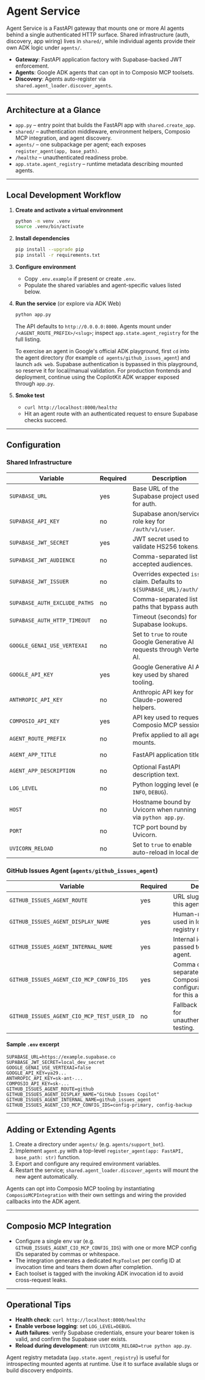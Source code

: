 # Agent Service

Agent Service is a FastAPI gateway that mounts one or more AI agents behind a
single authenticated HTTP surface. Shared infrastructure (auth, discovery,
app wiring) lives in `shared/`, while individual agents provide their own ADK
logic under `agents/`.

- **Gateway**: FastAPI application factory with Supabase-backed JWT enforcement.
- **Agents**: Google ADK agents that can opt in to Composio MCP toolsets.
- **Discovery**: Agents auto-register via `shared.agent_loader.discover_agents`.

---

## Architecture at a Glance

- `app.py` – entry point that builds the FastAPI app with `shared.create_app`.
- `shared/` – authentication middleware, environment helpers, Composio MCP
  integration, and agent discovery.
- `agents/` – one subpackage per agent; each exposes `register_agent(app, base_path)`.
- `/healthz` – unauthenticated readiness probe.
- `app.state.agent_registry` – runtime metadata describing mounted agents.

---

## Local Development Workflow

1. **Create and activate a virtual environment**

   ```bash
   python -m venv .venv
   source .venv/bin/activate
   ```

2. **Install dependencies**

   ```bash
   pip install --upgrade pip
   pip install -r requirements.txt
   ```

3. **Configure environment**

   - Copy `.env.example` if present or create `.env`.
   - Populate the shared variables and agent-specific values listed below.

4. **Run the service** (or explore via ADK Web)

   ```bash
   python app.py
   ```

   The API defaults to `http://0.0.0.0:8000`. Agents mount under
   `/<AGENT_ROUTE_PREFIX>/<slug>`; inspect `app.state.agent_registry` for the
   full listing.

   To exercise an agent in Google's official ADK playground, first `cd` into the
   agent directory (for example `cd agents/github_issues_agent`) and launch
   `adk web`. Supabase authentication is bypassed in this playground, so reserve
   it for local/manual validation. For production frontends and deployment,
   continue using the CopilotKit ADK wrapper exposed through `app.py`.

5. **Smoke test**
   - `curl http://localhost:8000/healthz`
   - Hit an agent route with an authenticated request to ensure Supabase checks succeed.

---

## Configuration

### Shared Infrastructure

| Variable                      | Required | Description                                                             | Default         |
| ----------------------------- | -------- | ----------------------------------------------------------------------- | --------------- |
| `SUPABASE_URL`                | yes      | Base URL of the Supabase project used for auth.                         | —               |
| `SUPABASE_API_KEY`            | no       | Supabase anon/service role key for `/auth/v1/user`.                     | —               |
| `SUPABASE_JWT_SECRET`         | yes      | JWT secret used to validate HS256 tokens.                               | —               |
| `SUPABASE_JWT_AUDIENCE`       | no       | Comma-separated list of accepted audiences.                             | —               |
| `SUPABASE_JWT_ISSUER`         | no       | Overrides expected `iss` claim. Defaults to `${SUPABASE_URL}/auth/v1`.  | derived         |
| `SUPABASE_AUTH_EXCLUDE_PATHS` | no       | Comma-separated list of paths that bypass auth.                         | `/healthz`      |
| `SUPABASE_AUTH_HTTP_TIMEOUT`  | no       | Timeout (seconds) for Supabase lookups.                                 | `3.0`           |
| `GOOGLE_GENAI_USE_VERTEXAI`   | no       | Set to `true` to route Google Generative AI requests through Vertex AI. | `false`         |
| `GOOGLE_API_KEY`              | yes      | Google Generative AI API key used by shared tooling.                    | —               |
| `ANTHROPIC_API_KEY`           | no       | Anthropic API key for Claude-powered helpers.                           | —               |
| `COMPOSIO_API_KEY`            | yes      | API key used to request Composio MCP sessions.                          | —               |
| `AGENT_ROUTE_PREFIX`          | no       | Prefix applied to all agent mounts.                                     | `/agents`       |
| `AGENT_APP_TITLE`             | no       | FastAPI application title.                                              | `Agent Gateway` |
| `AGENT_APP_DESCRIPTION`       | no       | Optional FastAPI description text.                                      | —               |
| `LOG_LEVEL`                   | no       | Python logging level (e.g. `INFO`, `DEBUG`).                            | `INFO`          |
| `HOST`                        | no       | Hostname bound by Uvicorn when running via `python app.py`.             | `0.0.0.0`       |
| `PORT`                        | no       | TCP port bound by Uvicorn.                                              | `8000`          |
| `UVICORN_RELOAD`              | no       | Set to `true` to enable auto-reload in local dev.                       | `false`         |

### GitHub Issues Agent (`agents/github_issues_agent`)

| Variable                                   | Required | Description                                                                                  |
| ------------------------------------------ | -------- | -------------------------------------------------------------------------------------------- |
| `GITHUB_ISSUES_AGENT_ROUTE`                | yes      | URL slug for mounting this agent (e.g. `github`).                                            |
| `GITHUB_ISSUES_AGENT_DISPLAY_NAME`         | yes      | Human-readable name used in logs and agent registry metadata.                                |
| `GITHUB_ISSUES_AGENT_INTERNAL_NAME`        | yes      | Internal identifier passed to the ADK agent.                                                 |
| `GITHUB_ISSUES_AGENT_CIO_MCP_CONFIG_IDS`   | yes      | Comma or whitespace separated list of Composio MCP configuration identifiers for this agent. |
| `GITHUB_ISSUES_AGENT_CIO_MCP_TEST_USER_ID` | no       | Fallback MCP user id for unauthenticated/manual testing.                                     |

#### Sample `.env` excerpt

```dotenv
SUPABASE_URL=https://example.supabase.co
SUPABASE_JWT_SECRET=local_dev_secret
GOOGLE_GENAI_USE_VERTEXAI=false
GOOGLE_API_KEY=ya29...
ANTHROPIC_API_KEY=sk-ant-...
COMPOSIO_API_KEY=sk-...
GITHUB_ISSUES_AGENT_ROUTE=github
GITHUB_ISSUES_AGENT_DISPLAY_NAME="GitHub Issues Copilot"
GITHUB_ISSUES_AGENT_INTERNAL_NAME=github_issues_agent
GITHUB_ISSUES_AGENT_CIO_MCP_CONFIG_IDS=config-primary, config-backup
```

---

## Adding or Extending Agents

1. Create a directory under `agents/` (e.g. `agents/support_bot`).
2. Implement `agent.py` with a top-level `register_agent(app: FastAPI, base_path: str)` function.
3. Export and configure any required environment variables.
4. Restart the service; `shared.agent_loader.discover_agents` will mount the new agent automatically.

Agents can opt into Composio MCP tooling by instantiating `ComposioMCPIntegration`
with their own settings and wiring the provided callbacks into the ADK agent.

---

## Composio MCP Integration

- Configure a single env var (e.g. `GITHUB_ISSUES_AGENT_CIO_MCP_CONFIG_IDS`) with
  one or more MCP config IDs separated by commas or whitespace.
- The integration generates a dedicated `McpToolset` per config ID at invocation time
  and tears them down after completion.
- Each toolset is tagged with the invoking ADK invocation id to avoid cross-request leaks.

---

## Operational Tips

- **Health check**: `curl http://localhost:8000/healthz`
- **Enable verbose logging**: set `LOG_LEVEL=DEBUG`.
- **Auth failures**: verify Supabase credentials, ensure your bearer token is valid, and confirm the Supabase user exists.
- **Reload during development**: run `UVICORN_RELOAD=true python app.py`.

Agent registry metadata (`app.state.agent_registry`) is useful for introspecting
mounted agents at runtime. Use it to surface available slugs or build discovery endpoints.
